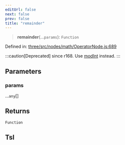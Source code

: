 ```yaml
---
editUrl: false
next: false
prev: false
title: "remainder"
---
```


> **remainder**(...`params`): `Function`

Defined in: [three/src/nodes/math/OperatorNode.js:689](https://github.com/DefinitelyMaybe/three-i18n/blob/fa57b79433d1c349ffb23a78727299c8d4190136/three/src/nodes/math/OperatorNode.js#L689)

:::caution[Deprecated]
since r168. Use [modInt](/reference/threewebgpu/namespaces/tsl/variables/modint/) instead.
:::

## Parameters

### params

...`any`[]

## Returns

`Function`

## Tsl

